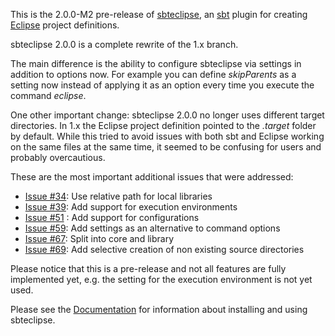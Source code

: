 This is the 2.0.0-M2 pre-release of [sbteclipse](https://github.com/typesafehub/sbteclipse/), an [sbt](https://github.com/harrah/xsbt/) plugin for creating [Eclipse](http://www.eclipse.org/) project definitions.

sbteclipse 2.0.0 is a complete rewrite of the 1.x branch. 

The main difference is the ability to configure sbteclipse via settings in addition to options now. For example you can define _skipParents_ as a setting now instead of applying it as an option every time you execute the command _eclipse_. 

One other important change: sbteclipse 2.0.0 no longer uses different target directories. In 1.x the Eclipse project definition pointed to the _.target_ folder by default. While this tried to avoid issues with both sbt and Eclipse working on the same files at the same time, it seemed to be confusing for users and probably overcautious.

These are the most important additional issues that were addressed:

* [Issue #34](https://github.com/typesafehub/sbteclipse/issues/34): Use relative path for local libraries
* [Issue #39](https://github.com/typesafehub/sbteclipse/issues/39): Add support for execution environments
* [Issue #51](https://github.com/typesafehub/sbteclipse/issues/51) : Add support for configurations
* [Issue #59](https://github.com/typesafehub/sbteclipse/issues/56): Add settings as an alternative to command options
* [Issue #67](https://github.com/typesafehub/sbteclipse/issues/67): Split into core and library
* [Issue #69](https://github.com/typesafehub/sbteclipse/issues/69): Add selective creation of non existing source directories

Please notice that this is a pre-release and not all features are fully implemented yet, e.g. the setting for the execution environment is not yet used.

Please see the [Documentation](http://github.com/typesafehub/sbteclipse/wiki/) for information about installing and using sbteclipse.
